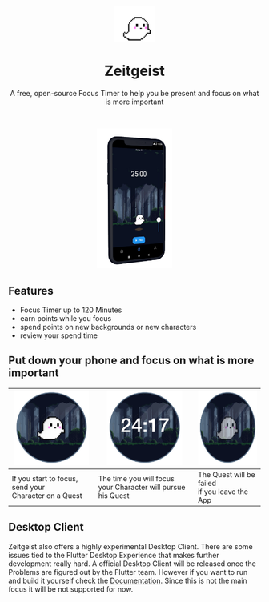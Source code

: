 <p align="center">
  <img alt="Zeigtgeist" title="Zeitgeist" src="./zeitgeist_mobile/assets/ghost.png" height=70>
<h1 align="center">Zeitgeist</h1>
<p align="center">
   A free, open-source Focus Timer to help you be present and focus on what is more important
</p>
<p align="center">
    <img alt="" title="Zeitgeist badge" src="https://img.shields.io/badge/Zeitgeist-v.1.0-green">
    <img alt="" title="Zeitgeit badge" src="https://img.shields.io/badge/License-Apache%202-blue">
    <img alt="" title="Zeitgeist badge" src="https://badges.frapsoft.com/os/v1/open-source.svg?v=103">
    <img alt="" title="Zeitgeist badge" src="https://img.shields.io/badge/Build%20with-Flutter-blue">

<p align="center">
  <img alt="Zeigtgeist" title="Zeitgeist" src="./assets/timer_screenshot.png" width=150>

## Features

* Focus Timer up to 120 Minutes
* earn points while you focus
* spend points on new backgrounds or new characters
* review your spend time



## Put down your phone and focus on what is more important

| <img alt="Zeigtgeist" title="Zeitgeist" src="./assets/step1.png" height=150> | <img alt="Zeigtgeist" title="Zeitgeist" src="./assets/step2.png" height=150> | <img alt="Zeigtgeist" title="Zeitgeist" src="./assets/step3.png" height=150> |
| ------------------------------------------------------------ | ------------------------------------------------------------ | ------------------------------------------------------------ |
| If you start to focus, send your <br />Character on a Quest  | The time you will focus<br />your Character will pursue his Quest | The Quest will be failed <br />if you leave the App          |





## Desktop Client

Zeitgeist also offers a highly experimental Desktop Client. There are some issues tied to the Flutter Desktop Experience that makes further development really hard. A official Desktop Client will be released once the Problems are figured out by the Flutter team. However if you want to run and build it yourself check the [Documentation](https://github.com/daehruoydeef/Zeitgeist/wiki). Since this is not the main focus it will be not supported for now.
